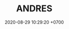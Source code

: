 ---
layout: 
permalink: /team/:title.html
categories: gift08
maincover: /assets/avatars/male1.webp
tickets: 6 #5BITS
date: 2020-08-29 10:29:20 +0700
title: ANDRES
vip: #/assets/mis/vip.png
sub: #/assets/mis/sub.png
gift: /assets/mis/gift.png
bits: /assets/mis/bits.png
---